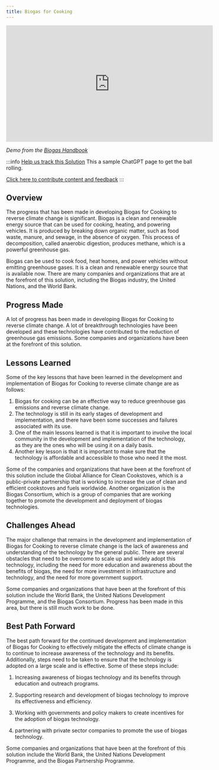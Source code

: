```yaml
---
title: Biogas for Cooking
---
```


<iframe width="560" height="315" src="https://www.youtube-nocookie.com/embed/ORsAEiT5bdc" title="YouTube video player" frameborder="0" allow="accelerometer; autoplay; clipboard-write; encrypted-media; gyroscope; picture-in-picture; web-share" allowfullscreen></iframe>

_Demo from the [Biogas Handbook](https://turnwasteintoenergy.com/product/biogas-handbook-step-by-step-guide/)_

:::info [Help us track this Solution](contribute)
This a sample ChatGPT page to get the ball rolling.

[Click here to contribute content and feedback](contribute)
:::

## Overview

The progress that has been made in developing Biogas for Cooking to reverse climate change is significant. Biogas is a clean and renewable energy source that can be used for cooking, heating, and powering vehicles. It is produced by breaking down organic matter, such as food waste, manure, and sewage, in the absence of oxygen. This process of decomposition, called anaerobic digestion, produces methane, which is a powerful greenhouse gas.

Biogas can be used to cook food, heat homes, and power vehicles without emitting greenhouse gases. It is a clean and renewable energy source that is available now. There are many companies and organizations that are at the forefront of this solution, including the Biogas industry, the United Nations, and the World Bank.

## Progress Made

A lot of progress has been made in developing Biogas for Cooking to reverse climate change. A lot of breakthrough technologies have been developed and these technologies have contributed to the reduction of greenhouse gas emissions. Some companies and organizations have been at the forefront of this solution.

## Lessons Learned

Some of the key lessons that have been learned in the development and implementation of Biogas for Cooking to reverse climate change are as follows: 

1. Biogas for cooking can be an effective way to reduce greenhouse gas emissions and reverse climate change.
2. The technology is still in its early stages of development and implementation, and there have been some successes and failures associated with its use. 
3. One of the main lessons learned is that it is important to involve the local community in the development and implementation of the technology, as they are the ones who will be using it on a daily basis. 
4. Another key lesson is that it is important to make sure that the technology is affordable and accessible to those who need it the most. 

Some of the companies and organizations that have been at the forefront of this solution include the Global Alliance for Clean Cookstoves, which is a public-private partnership that is working to increase the use of clean and efficient cookstoves and fuels worldwide. Another organization is the Biogas Consortium, which is a group of companies that are working together to promote the development and deployment of biogas technologies.

## Challenges Ahead

The major challenge that remains in the development and implementation of Biogas for Cooking to reverse climate change is the lack of awareness and understanding of the technology by the general public. There are several obstacles that need to be overcome to scale up and widely adopt this technology, including the need for more education and awareness about the benefits of biogas, the need for more investment in infrastructure and technology, and the need for more government support.

Some companies and organizations that have been at the forefront of this solution include the World Bank, the United Nations Development Programme, and the Biogas Consortium. Progress has been made in this area, but there is still much work to be done.

## Best Path Forward

The best path forward for the continued development and implementation of Biogas for Cooking to effectively mitigate the effects of climate change is to continue to increase awareness of the technology and its benefits. Additionally, steps need to be taken to ensure that the technology is adopted on a large scale and is effective. Some of these steps include:

1. Increasing awareness of biogas technology and its benefits through education and outreach programs.

2. Supporting research and development of biogas technology to improve its effectiveness and efficiency.

3. Working with governments and policy makers to create incentives for the adoption of biogas technology.

4. partnering with private sector companies to promote the use of biogas technology.

Some companies and organizations that have been at the forefront of this solution include the World Bank, the United Nations Development Programme, and the Biogas Partnership Programme.
